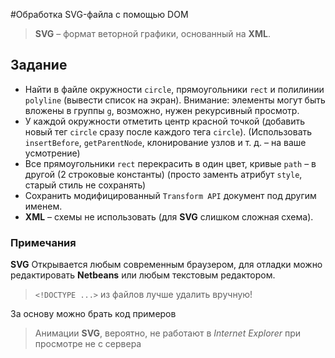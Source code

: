 #Обработка SVG-файла с помощью DOM

> __SVG__ – формат веторной графики, основанный на __XML__.

## Задание
* Найти в файле окружности `circle`, прямоугольники  `rect` и полилинии `polyline`
(вывести список на экран). Внимание: элементы могут быть вложены в группы `g`, возможно, нужен рекурсивный просмотр.
* У каждой окружности отметить центр красной точкой (добавить новый тег `circle` сразу после каждого тега `circle`). (Использовать `insertBefore`, `getParentNode`, клонирование узлов   и т. д. – на ваше усмотрение)
* Все прямоугольники `rect` перекрасить в один цвет, кривые `path` – в другой (2 строковые константы) (просто заменть атрибут `style`, старый стиль не сохранять)
* Сохранить модифицированный `Transform API` документ под другим именем.
* __XML__ – схемы не использовать (для __SVG__ слишком сложная схема).

### Примечания
__SVG__ Открывается любым современным браузером, для отладки можно редактировать __Netbeans__ или любым текстовым редактором.

> `<!DOCTYPE ...>` из файлов лучше удалить вручную!

За основу можно брать код примеров

> Анимации __SVG__, вероятно, не работают в _Internet Explorer_ при просмотре не с сервера